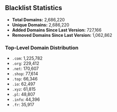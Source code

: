 ## Blacklist Statistics

- **Total Domains:** 2,686,220
- **Unique Domains:** 2,686,220
- **Added Domains Since Last Version:** 727,166
- **Removed Domains Since Last Version:** 1,062,862

### Top-Level Domain Distribution

-  `.com`: 1,225,782
-  `.org`: 229,412
-  `.net`: 170,607
-  `.shop`: 77,614
-  `.top`: 66,346
-  `.io`: 62,497
-  `.xyz`: 61,815
-  `.pl`: 48,807
-  `.info`: 44,396
-  `.fr`: 35,917
